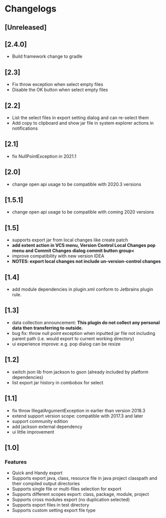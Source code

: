 <!-- Keep a Changelog guide -> https://keepachangelog.com -->

# Changelogs

## [Unreleased]

## [2.4.0]
- Build framework change to gradle

## [2.3]
- Fix throw exception when select empty files  
- Disable the OK button when select empty files  

## [2.2]
- List the select files in export setting dialog and can re-select them  
- Add copy to clipboard and show jar file in system explorer actions in notifications  
    
## [2.1] 
- fix NullPointException in 2021.1  
    
## [2.0]
- change open api usage to be compatible with 2020.3 versions  
    
## [1.5.1]
- change open api usage to be compatible with coming 2020 versions  
    
## [1.5]
- supports export jar from local changes like create patch  
- **add extent action in VCS menu, Version Control Local Changes pop menu and Commit Changes dialog commit button group<**  
- improve compatibility with new version IDEA  
- **NOTES: export local changes not include un-version-control changes**  

## [1.4]
- add module dependencies in plugin.xml conform to Jetbrains plugin rule.  

## [1.3]
- data collection announcement: <b>This plugin do not collect any personal data then transferring to outside.</b>  
- bug fix: throw null point exception when inputted jar file not including parent path (i.e. would export to current working directory)  
- ui experience improve: e.g. pop dialog can be resize  

## [1.2]
- switch json lib from jackson to gson (already included by platform dependencies)  
- list export jar history in combobox for select  

## [1.1]
- fix throw IllegalArgumentException in earlier than version 2018.3  
- extend support version scope: compatible with 2017.3 and later  
- support community edition  
- add jackson external dependency  
- ui little improvement  

## [1.0]
### Features
- Quick and Handy export  
- Supports export java, class, resource file in java project classpath and their compiled output directories  
- Supports single file or multi-files selection for export  
- Supports different scopes export: class, package, module, project  
- Supports cross modules export (no duplication selected)  
- Supports export files in test directory  
- Supports custom setting export file type  